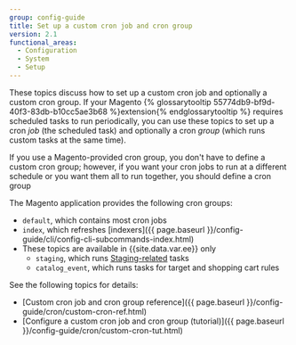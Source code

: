 ```yaml
---
group: config-guide
title: Set up a custom cron job and cron group
version: 2.1
functional_areas:
  - Configuration
  - System
  - Setup
---
```


These topics discuss how to set up a custom cron job and optionally a custom cron group. If your Magento {% glossarytooltip 55774db9-bf9d-40f3-83db-b10cc5ae3b68 %}extension{% endglossarytooltip %} requires scheduled tasks to run periodically, you can use these topics to set up a cron *job* (the scheduled task) and optionally a cron *group* (which runs custom tasks at the same time).

If you use a Magento-provided cron group, you don't have to define a custom cron group; however, if you want your cron jobs to run at a different schedule or you want them all to run together, you should define a cron group

The Magento application provides the following cron groups:

*	`default`, which contains most cron jobs
*	`index`, which refreshes [indexers]({{ page.baseurl }}/config-guide/cli/config-cli-subcommands-index.html)
*	These topics are available in {{site.data.var.ee}} only
	*	`staging`, which runs [Staging-related](http://docs.magento.com/m2/ee/user_guide/cms/content-staging.html) tasks
	*	`catalog_event`, which runs tasks for target and shopping cart rules

See the following topics for details:

*	[Custom cron job and cron group reference]({{ page.baseurl }}/config-guide/cron/custom-cron-ref.html)
*	[Configure a custom cron job and cron group (tutorial)]({{ page.baseurl }}/config-guide/cron/custom-cron-tut.html)
